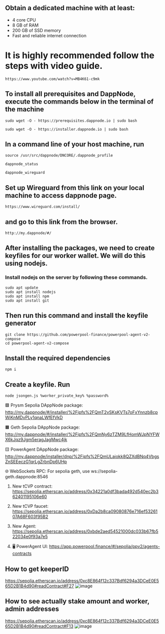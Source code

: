 ## Obtain a dedicated machine with at least:

- 4 core CPU
- 8 GB of RAM
- 200 GB of SSD memory
- Fast and reliable internet connection

# It is highly recommended follow the steps with video guide.
```https://www.youtube.com/watch?v=MB4K61-c9mk```

## To install all prerequisites and DappNode, execute the commands below in the terminal of the machine

```
sudo wget -O - https://prerequisites.dappnode.io | sudo bash
```
```
sudo wget -O - https://installer.dappnode.io | sudo bash
```

## In a command line of your host machine, run

```
source /usr/src/dappnode/DNCORE/.dappnode_profile
```
```
dappnode_status
```
```
dappnode_wireguard
```

## Set up Wireguard from this link on your local machine to access dappnode page.
```
https://www.wireguard.com/install/
```

## and go to this link from the browser. 

```
http://my.dappnode/#/
```
## After installing the packages, we need to create keyfiles for our worker wallet. We will do this using nodejs.
### Install nodejs on the server by following these commands.

```
sudo apt update
sudo apt install nodejs
sudo apt install npm
sudo apt install git
```

## Then run this command and install the keyfile generator

```
git clone https://github.com/powerpool-finance/powerpool-agent-v2-compose
cd powerpool-agent-v2-compose
```

## Install the required dependencies
```
npm i
```

## Create a keyfile. Run
```
node jsongen.js %worker_private_key% %password%
```

🟪 Prysm Sepolia DAppNode package:
http://my.dappnode/#/installer/%2Fipfs%2FQmT2vSKsKVTs7oFxYnnzb8cpWiKnMDvPLy1qnaLWfEfVkD

🟫 Geth Sepolia DAppNode package:
http://my.dappnode/#/installer/%2Fipfs%2FQmNy6zTZM9LfHomWJpNYFWX6kJqz9Jgm5eragJagMwc4jk

🟨 PowerAgent DAppNode package:
http://my.dappnode/installer/dnp/%2Fipfs%2FQmULaiokk8QZXdBNq4VbgsZnSEEeczG1qrLgZrbnDp6UHp

🌐 WebSockets RPC:
For sepolia geth, use ws://sepolia-geth.dappnode:8546

1. New tCVP contract: https://sepolia.etherscan.io/address/0x34221a0df3bada492d540ec2b362401195106e60

2. New tCVP faucet: https://sepolia.etherscan.io/address/0xDa2b8ca09080876e716ef5326107A68F603f95B2

3. New Agent: https://sepolia.etherscan.io/address/0xbde2aed54521000dc033b67fb522034e0f93a7e5

4. 🖥 PowerAgent UI: https://app.powerpool.finance/#/sepolia/ppv2/agents-contracts
      


## How to get keeperID
https://sepolia.etherscan.io/address/0xc8E864f12c337Bdf6294a3DCeE0E565D2B1B4d90#readContract#F27
![image](https://github.com/neuweltgeld/PowerAgent-testnet/assets/101174090/18eb8202-37a4-4066-9cda-564d5e610635)

## How to see actually stake amount and worker, admin addresses
https://sepolia.etherscan.io/address/0xc8E864f12c337Bdf6294a3DCeE0E565D2B1B4d90#readContract#F13
![image](https://github.com/neuweltgeld/PowerAgent-testnet/assets/101174090/19517b78-3be3-444e-9f06-ad10f40574f0)

